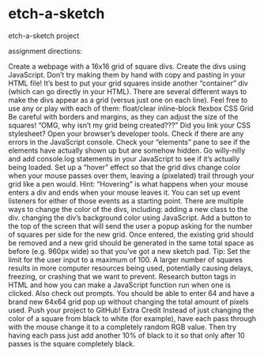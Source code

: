 # etch-a-sketch
etch-a-sketch project

assignment directions:

Create a webpage with a 16x16 grid of square divs.
Create the divs using JavaScript. Don’t try making them by hand with copy and pasting in your HTML file!
It’s best to put your grid squares inside another “container” div (which can go directly in your HTML).
There are several different ways to make the divs appear as a grid (versus just one on each line). Feel free to use any or play with each of them:
float/clear
inline-block
flexbox
CSS Grid
Be careful with borders and margins, as they can adjust the size of the squares!
“OMG, why isn’t my grid being created???”
Did you link your CSS stylesheet?
Open your browser’s developer tools.
Check if there are any errors in the JavaScript console.
Check your “elements” pane to see if the elements have actually shown up but are somehow hidden.
Go willy-nilly and add console.log statements in your JavaScript to see if it’s actually being loaded.
Set up a “hover” effect so that the grid divs change color when your mouse passes over them, leaving a (pixelated) trail through your grid like a pen would.
Hint: “Hovering” is what happens when your mouse enters a div and ends when your mouse leaves it. You can set up event listeners for either of those events as a starting point.
There are multiple ways to change the color of the divs, including:
adding a new class to the div.
changing the div’s background color using JavaScript.
Add a button to the top of the screen that will send the user a popup asking for the number of squares per side for the new grid. Once entered, the existing grid should be removed and a new grid should be generated in the same total space as before (e.g. 960px wide) so that you’ve got a new sketch pad. Tip: Set the limit for the user input to a maximum of 100. A larger number of squares results in more computer resources being used, potentially causing delays, freezing, or crashing that we want to prevent.
Research button tags in HTML and how you can make a JavaScript function run when one is clicked.
Also check out prompts.
You should be able to enter 64 and have a brand new 64x64 grid pop up without changing the total amount of pixels used.
Push your project to GitHub!
Extra Credit
Instead of just changing the color of a square from black to white (for example), have each pass through with the mouse change it to a completely random RGB value. Then try having each pass just add another 10% of black to it so that only after 10 passes is the square completely black.